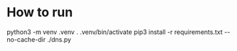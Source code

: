 # How to run

python3 -m venv .venv
. .venv/bin/activate
pip3 install -r requirements.txt --no-cache-dir
./dns.py

